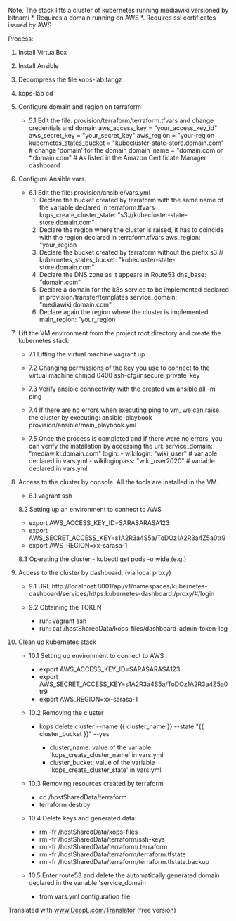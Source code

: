 Note,
    The stack lifts a cluster of kubernetes running mediawiki versioned by bitnami
    *. Requires a domain running on AWS
    *. Requires ssl certificates issued by AWS

Process:

1. Install VirtualBox

2. Install Ansible

3. Decompress the file kops-lab.tar.gz

4. kops-lab cd

5. Configure domain and region on terraform
    - 5.1 Edit the file: provision/terraform/terraform.tfvars and change credentials and domain
        aws_access_key = "your_access_key_id"
        aws_secret_key = "your_secret_key"
        aws_region = "your-region
        kubernetes_states_bucket = "kubecluster-state-store.domain.com" # change 'domain' for the domain
        domain_name = "domain.com or *.domain.com" # As listed in the Amazon Certificate Manager dashboard

6. Configure Ansible vars.
    - 6.1 Edit the file: provision/ansible/vars.yml
        1. Declare the bucket created by terraform with the same name of the variable declared in terraform.tfvars
        kops_create_cluster_state: "s3://kubecluster-state-store.domain.com"
        2. Declare the region where the cluster is raised, it has to coincide with the region declared in terraform.tfvars
        aws_region: "your_region
        3. Declare the bucket created by terraform without the prefix s3://
        kubernetes_states_bucket: "kubecluster-state-store.domain.com"
        4. Declare the DNS zone as it appears in Route53
        dns_base: "domain.com"
        5. Declare a domain for the k8s service to be implemented declared in provision/transfer/templates
        service_domain: "mediawiki.domain.com"
        6. Declare again the region where the cluster is implemented
        main_region: "your_region

7. Lift the VM environment from the project root directory and create the kubernetes stack
    - 7.1 Lifting the virtual machine
        vagrant up

    - 7.2 Changing permissions of the key you use to connect to the virtual machine
        chmod 0400 ssh-cfg/insecure_private_key

    - 7.3 Verify ansible connectivity with the created vm
        ansible all -m ping

    - 7.4 If there are no errors when executing ping to vm, we can raise the cluster by executing:
        ansible-playbook provision/ansible/main_playbook.yml

    - 7.5 Once the process is completed and if there were no errors, you can verify the installation by accessing the url:
        service_domain: "mediawiki.domain.com"
        login:
                - wikilogin: "wiki_user" # variable declared in vars.yml
                - wikiloginpass: "wiki_user2020" # variable declared in vars.yml

8. Access to the cluster by console. All the tools are installed in the VM.
    - 8.1 vagrant ssh

    8.2 Setting up an environment to connect to AWS
      -  export AWS_ACCESS_KEY_ID=SARASARASA123
      -  export AWS_SECRET_ACCESS_KEY=s1A2R3a4S5a/ToDOz1A2R3a4Z5a0tr9
      -  export AWS_REGION=xx-sarasa-1

    8.3 Operating the cluster
       - kubectl get pods -o wide (e.g.)

9. Access to the cluster by dashboard. (via local proxy)
    - 9.1 URL
    http://localhost:8001/api/v1/namespaces/kubernetes-dashboard/services/https:kubernetes-dashboard:/proxy/#/login

   -  9.2 Obtaining the TOKEN
        - run: vagrant ssh
        - run: cat /hostSharedData/kops-files/dashboard-admin-token-log

10. Clean up kubernetes stack
    - 10.1 Setting up environment to connect to AWS
        - export AWS_ACCESS_KEY_ID=SARASARASA123
        - export AWS_SECRET_ACCESS_KEY=s1A2R3a4S5a/ToDOz1A2R3a4Z5a0tr9
        - export AWS_REGION=xx-sarasa-1

    - 10.2 Removing the cluster
        - kops delete cluster --name {{ cluster_name }} --state "{{ cluster_bucket }}" --yes

            - cluster_name: value of the variable 'kops_create_cluster_name' in vars.yml
            - cluster_bucket: value of the variable 'kops_create_cluster_state' in vars.yml

    - 10.3 Removing resources created by terraform
        - cd /hostSharedData/terraform
        - terraform destroy

    - 10.4 Delete keys and generated data:
       - rm -fr /hostSharedData/kops-files
       - rm -fr /hostSharedData/terraform/ssh-keys
       - rm -fr /hostSharedData/terraform/.terraform
       - rm -fr /hostSharedData/terraform/terraform.tfstate
       - rm -fr /hostSharedData/terraform/terraform.tfstate.backup

    - 10.5 Enter route53 and delete the automatically generated domain declared in the variable 'service_domain
        - from vars.yml configuration file

Translated with www.DeepL.com/Translator (free version)
